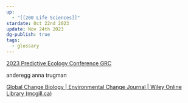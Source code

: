 ```yaml
---
up:
  - "[[200 Life Sciences]]"
stardate: Oct 22nd 2023
update: Nov 24th 2023
dg-publish: true
tags:
  - glossary
---
```


[2023 Predictive Ecology Conference GRC](https://www.grc.org/predictive-ecology-conference/2023/)

anderegg
anna trugman

[Global Change Biology | Environmental Change Journal | Wiley Online Library (mcgill.ca)](https://onlinelibrary-wiley-com.proxy3.library.mcgill.ca/doi/full/10.1111/gcb.13910)